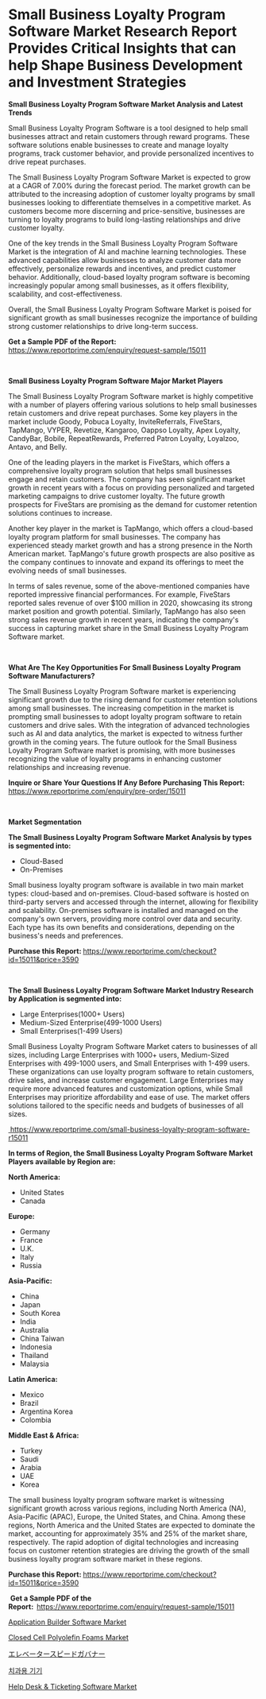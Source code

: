 <p><h1>Small Business Loyalty Program Software Market Research Report Provides Critical Insights that can help Shape Business Development and Investment Strategies</h1></p><p><strong>Small Business Loyalty Program Software Market Analysis and Latest Trends</strong></p>
<p><p>Small Business Loyalty Program Software is a tool designed to help small businesses attract and retain customers through reward programs. These software solutions enable businesses to create and manage loyalty programs, track customer behavior, and provide personalized incentives to drive repeat purchases.</p><p>The Small Business Loyalty Program Software Market is expected to grow at a CAGR of 7.00% during the forecast period. The market growth can be attributed to the increasing adoption of customer loyalty programs by small businesses looking to differentiate themselves in a competitive market. As customers become more discerning and price-sensitive, businesses are turning to loyalty programs to build long-lasting relationships and drive customer loyalty.</p><p>One of the key trends in the Small Business Loyalty Program Software Market is the integration of AI and machine learning technologies. These advanced capabilities allow businesses to analyze customer data more effectively, personalize rewards and incentives, and predict customer behavior. Additionally, cloud-based loyalty program software is becoming increasingly popular among small businesses, as it offers flexibility, scalability, and cost-effectiveness.</p><p>Overall, the Small Business Loyalty Program Software Market is poised for significant growth as small businesses recognize the importance of building strong customer relationships to drive long-term success.</p></p>
<p><strong>Get a Sample PDF of the Report:&nbsp;</strong> <a href="https://www.reportprime.com/enquiry/request-sample/15011">https://www.reportprime.com/enquiry/request-sample/15011</a></p>
<p>&nbsp;</p>
<p><strong>Small Business Loyalty Program Software Major Market Players</strong></p>
<p><p>The Small Business Loyalty Program Software market is highly competitive with a number of players offering various solutions to help small businesses retain customers and drive repeat purchases. Some key players in the market include Goody, Pobuca Loyalty, InviteReferrals, FiveStars, TapMango, VYPER, Revetize, Kangaroo, Oappso Loyalty, Apex Loyalty, CandyBar, Bobile, RepeatRewards, Preferred Patron Loyalty, Loyalzoo, Antavo, and Belly.</p><p>One of the leading players in the market is FiveStars, which offers a comprehensive loyalty program solution that helps small businesses engage and retain customers. The company has seen significant market growth in recent years with a focus on providing personalized and targeted marketing campaigns to drive customer loyalty. The future growth prospects for FiveStars are promising as the demand for customer retention solutions continues to increase.</p><p>Another key player in the market is TapMango, which offers a cloud-based loyalty program platform for small businesses. The company has experienced steady market growth and has a strong presence in the North American market. TapMango's future growth prospects are also positive as the company continues to innovate and expand its offerings to meet the evolving needs of small businesses.</p><p>In terms of sales revenue, some of the above-mentioned companies have reported impressive financial performances. For example, FiveStars reported sales revenue of over $100 million in 2020, showcasing its strong market position and growth potential. Similarly, TapMango has also seen strong sales revenue growth in recent years, indicating the company's success in capturing market share in the Small Business Loyalty Program Software market.</p></p>
<p>&nbsp;</p>
<p><strong>What Are The Key Opportunities For Small Business Loyalty Program Software Manufacturers?</strong></p>
<p><p>The Small Business Loyalty Program Software market is experiencing significant growth due to the rising demand for customer retention solutions among small businesses. The increasing competition in the market is prompting small businesses to adopt loyalty program software to retain customers and drive sales. With the integration of advanced technologies such as AI and data analytics, the market is expected to witness further growth in the coming years. The future outlook for the Small Business Loyalty Program Software market is promising, with more businesses recognizing the value of loyalty programs in enhancing customer relationships and increasing revenue.</p></p>
<p><strong>Inquire or Share Your Questions If Any Before Purchasing This Report:</strong> <a href="https://www.reportprime.com/enquiry/pre-order/15011">https://www.reportprime.com/enquiry/pre-order/15011</a></p>
<p>&nbsp;</p>
<p><strong>Market Segmentation</strong></p>
<p><strong>The Small Business Loyalty Program Software Market Analysis by types is segmented into:</strong></p>
<p><ul><li>Cloud-Based</li><li>On-Premises</li></ul></p>
<p><p>Small business loyalty program software is available in two main market types: cloud-based and on-premises. Cloud-based software is hosted on third-party servers and accessed through the internet, allowing for flexibility and scalability. On-premises software is installed and managed on the company's own servers, providing more control over data and security. Each type has its own benefits and considerations, depending on the business's needs and preferences.</p></p>
<p><strong>Purchase this Report:&nbsp;</strong><a href="https://www.reportprime.com/checkout?id=15011&price=3590">https://www.reportprime.com/checkout?id=15011&price=3590</a></p>
<p>&nbsp;</p>
<p><strong>The Small Business Loyalty Program Software Market Industry Research by Application is segmented into:</strong></p>
<p><ul><li>Large Enterprises(1000+ Users)</li><li>Medium-Sized Enterprise(499-1000 Users)</li><li>Small Enterprises(1-499 Users)</li></ul></p>
<p><p>Small Business Loyalty Program Software Market caters to businesses of all sizes, including Large Enterprises with 1000+ users, Medium-Sized Enterprises with 499-1000 users, and Small Enterprises with 1-499 users. These organizations can use loyalty program software to retain customers, drive sales, and increase customer engagement. Large Enterprises may require more advanced features and customization options, while Small Enterprises may prioritize affordability and ease of use. The market offers solutions tailored to the specific needs and budgets of businesses of all sizes.</p></p>
<p><a href="https://www.reportprime.com/small-business-loyalty-program-software-r15011">&nbsp;https://www.reportprime.com/small-business-loyalty-program-software-r15011</a></p>
<p><strong>In terms of Region, the Small Business Loyalty Program Software Market Players available by Region are:</strong></p>
<p>
    <p> <strong> North America: </strong>
        <ul>
            <li>United States</li>
            <li>Canada</li>
        </ul>
        </p> 
    <p> <strong> Europe: </strong>
        <ul>
            <li>Germany</li>
            <li>France</li>
            <li>U.K.</li>
            <li>Italy</li>
            <li>Russia</li>
        </ul>
        </p> 
    <p> <strong> Asia-Pacific: </strong>
        <ul>
            <li>China</li>
            <li>Japan</li>
            <li>South Korea</li>
            <li>India</li>
            <li>Australia</li>
            <li>China Taiwan</li>
            <li>Indonesia</li>
            <li>Thailand</li>
            <li>Malaysia</li>
        </ul>
        </p> 
    <p> <strong> Latin America: </strong>
        <ul>
            <li>Mexico</li>
            <li>Brazil</li>
            <li>Argentina Korea</li>
            <li>Colombia</li>
        </ul>
        </p> 
    <p> <strong> Middle East & Africa: </strong>
        <ul>
            <li>Turkey</li>
            <li>Saudi</li>
            <li>Arabia</li>
            <li>UAE</li>
            <li>Korea</li>
        </ul>
    </p>
    </p>
<p><p>The small business loyalty program software market is witnessing significant growth across various regions, including North America (NA), Asia-Pacific (APAC), Europe, the United States, and China. Among these regions, North America and the United States are expected to dominate the market, accounting for approximately 35% and 25% of the market share, respectively. The rapid adoption of digital technologies and increasing focus on customer retention strategies are driving the growth of the small business loyalty program software market in these regions.</p></p>
<p><strong>Purchase this Report: </strong><a href="https://www.reportprime.com/checkout?id=15011&price=3590">https://www.reportprime.com/checkout?id=15011&price=3590</a></p>
<p>&nbsp;<strong>Get a Sample PDF of the Report:&nbsp;&nbsp;</strong><a href="https://www.reportprime.com/enquiry/request-sample/15011">https://www.reportprime.com/enquiry/request-sample/15011</a></p>
<p><strong></strong></p>
<p><p><a href="https://github.com/tamvrosiya/Market-Research-Report-List-3/blob/main/application-builder-software-market.md">Application Builder Software Market</a></p><p><a href="https://www.linkedin.com/pulse/closed-cell-polyolefin-foams-market-research-report-reveals-latest-ivdye?trackingId=BCXFMgSz3WYEu0SZoXy%2Bbw%3D%3D">Closed Cell Polyolefin Foams Market</a></p><p><a href="https://github.com/avbqbctihcbe2/Market-Research-Report-List-1/blob/main/480818925773.md">エレベータースピードガバナー</a></p><p><a href="https://github.com/PhilToryphy7876567/Market-Research-Report-List-1/blob/main/258697123383.md">치과용 기기</a></p><p><a href="https://github.com/changoleonlaverguenzanoexiste/Market-Research-Report-List-2/blob/main/help-desk-ticketing-software-market.md">Help Desk & Ticketing Software Market</a></p></p>